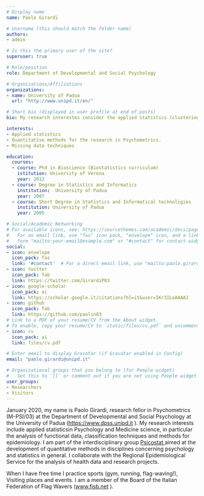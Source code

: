 ```yaml
---
# Display name
name: Paolo Girardi

# Username (this should match the folder name)
authors:
- admin

# Is this the primary user of the site?
superuser: true

# Role/position
role: Department of Developmental and Social Psychology

# Organizations/Affiliations
organizations:
- name: University of Padua
  url: "http://www.unipd.it/en/"

# Short bio (displayed in user profile at end of posts)
bio: My research interestes consider the applied statistics (clustering, functional data analysis, methods for the clinical research, medicine).

interests:
- Applied statistics
- Quantitative methods for the research in Psychometrics.
- Missing data techniques 

education:
  courses:
  - course: Phd in Bioscience (Biostatistics curriculum) 
    istitution: University of Verona
    year: 2012
  - course: Degree in Statistics and Informatics
    institution:  University of Padua
    year: 2007
  - course: Short Degree in Statistics and Informatical technoligies
    institution: University of Padua
    year: 2005

# Social/Academic Networking
# For available icons, see: https://sourcethemes.com/academic/docs/page-builder/#icons
#   For an email link, use "fas" icon pack, "envelope" icon, and a link in the
#   form "mailto:your-email@example.com" or "#contact" for contact widget.
social:
- icon: envelope
  icon_pack: fas
  link: '#contact'  # For a direct email link, use "mailto:paolo.girardi@unipd.it".
- icon: twitter
  icon_pack: fab
  link: https://twitter.com/GirardiP83
- icon: google-scholar
  icon_pack: ai
  link: https://scholar.google.it/citations?hl=it&user=IKr3ILoAAAAJ
- icon: github
  icon_pack: fab
  link: https://github.com/paolin83
# Link to a PDF of your resume/CV from the About widget.
# To enable, copy your resume/CV to `static/files/cv.pdf` and uncomment the lines below.
- icon: cv
  icon_pack: ai
  link: files/cv.pdf

# Enter email to display Gravatar (if Gravatar enabled in Config)
email: "paolo.girardi@unipd.it"

# Organizational groups that you belong to (for People widget)
#   Set this to `[]` or comment out if you are not using People widget.
user_groups:
- Researchers
- Visitors
---
```


January 2020, my name is Paolo Girardi, research fellor in Psychometrics (M-PSI/03) at the Department of Developmental and Social Psychology at the University of Padua (https://www.dpss.unipd.it ).
My research interests include applied statisticsin Psychology and Medicine science, in particular the analysis of functional data, classification techniques and methods for epidemiology. I am part of the interdisciplinary group <a href="http://ip146179.psy.unipd.it/psicostat/web/" target=_blank> Psicostat </a> aimed at the development of quantitative methods in disciplines concerning psychology and statistics in general.
I collaborate with the Regional Epidemiological Service for the analysis of health data and research projects.

When I have free time I practice sports (gym, running, flag-waving!), Visiting places and events. I am a member of the Board of the Italian Federation of Flag Wavers (www.fisb.net ).